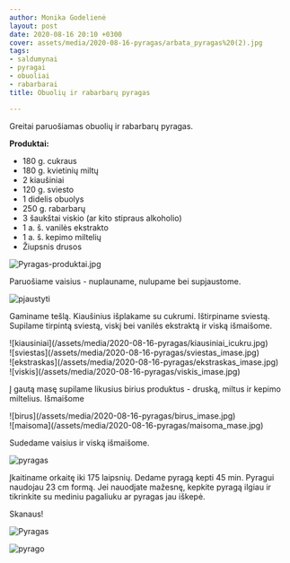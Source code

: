 ```yaml
---
author: Monika Godelienė
layout: post
date: 2020-08-16 20:10 +0300
cover: assets/media/2020-08-16-pyragas/arbata_pyragas%20(2).jpg
tags:
- saldumynai
- pyragai
- obuoliai
- rabarbarai
title: Obuolių ir rabarbarų pyragas

---
```

Greitai paruošiamas obuolių ir rabarbarų pyragas.

**Produktai:**

* 180 g. cukraus
* 180 g. kvietinių miltų
* 2 kiaušiniai
* 120 g. sviesto
* 1 didelis obuolys
* 250 g. rabarbarų
* 3 šaukštai viskio (ar kito stipraus alkoholio)
* 1 a. š. vanilės ekstrakto
* 1 a. š. kepimo miltelių
* Žiupsnis drusos

![Pyragas-produktai.jpg](/assets/media/2020-08-16-pyragas/Pyragas-produktai.jpg)

Paruošiame vaisius - nuplauname, nulupame bei supjaustome.

![pjaustyti](/assets/media/2020-08-16-pyragas/pjaustyti__vaisiai.jpg)

Gaminame tešlą. Kiaušinius išplakame su cukrumi. Ištirpiname sviestą. Supilame tirpintą sviestą, viskį bei vanilės ekstraktą ir viską išmaišome.

<div class="row">
<div class="six columns" markdown="1">
![kiausiniai](/assets/media/2020-08-16-pyragas/kiausiniai_icukru.jpg)
</div>
<div class="six columns" markdown="1">
![sviestas](/assets/media/2020-08-16-pyragas/sviestas_imase.jpg)
</div>
</div>

<div class="row">
<div class="six columns" markdown="1">
![ekstraskas](/assets/media/2020-08-16-pyragas/ekstraskas_imase.jpg)
</div>
<div class="six columns" markdown="1">
![viskis](/assets/media/2020-08-16-pyragas/viskis_imase.jpg)
</div>
</div>

Į gautą masę supilame likusius birius produktus - druską, miltus ir kepimo miltelius. Išmaišome

<div class="row">
<div class="six columns" markdown="1">
![birus](/assets/media/2020-08-16-pyragas/birus_imase.jpg)
</div>
<div class="six columns" markdown="1">
![maisoma](/assets/media/2020-08-16-pyragas/maisoma_mase.jpg)
</div>
</div>

Sudedame vaisius ir viską išmaišome.

![pyragas](/assets/media/2020-08-16-pyragas/pyragas_nekeptas.jpg)

Įkaitiname orkaitę iki 175 laipsnių. Dedame pyragą kepti 45 min. Pyragui naudojau 23 cm formą. Jei nauodjate mažesnę, kepkite pyragą ilgiau ir tikrinkite su mediniu pagaliuku ar pyragas jau iškepė.

Skanaus!

![Pyragas](/assets/media/2020-08-16-pyragas/Pyragas_supudra.jpg)

![pyrago](/assets/media/2020-08-16-pyragas/pyrago_gabalelis.jpg)